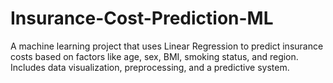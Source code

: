 # Insurance-Cost-Prediction-ML
A machine learning project that uses Linear Regression to predict insurance costs based on factors like age, sex, BMI, smoking status, and region. Includes data visualization, preprocessing, and a predictive system.
